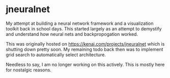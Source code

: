 # jneuralnet
My attempt at building a neural network framework and a visualization toolkit back in school days.
This started largely as an attempt to demystify and understand how neural nets and backpropogation worked.

This was originally hosted on https://kenai.com/projects/jneuralnet which is shutting down pretty soon. 
My remaining todo back then was to implement grid search to automatically select architecture.

Needless to say, I am no longer working on this actively. This is mostly here for nostalgic reasons.

